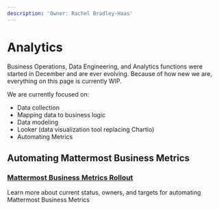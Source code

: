 ```yaml
---
description: 'Owner: Rachel Bradley-Haas'
---
```


# Analytics

Business Operations, Data Engineering, and Analytics functions were started in December and are ever evolving. Because of how new we are, everything on this page is currently WIP.

We are currently focused on:

* Data collection
* Mapping data to business logic
* Data modeling
* Looker \(data visualization tool replacing Chartio\)
* Automating Metrics

## Automating Mattermost Business Metrics

### [Mattermost Business Metrics Rollout](https://docs.google.com/spreadsheets/d/1KzeqosK-yuRrkNsfujgM2wDXKd4KECvECNJbuZrG3Ek/edit?usp=sharing)

Learn more about current status, owners, and targets for automating Mattermost Business Metrics

